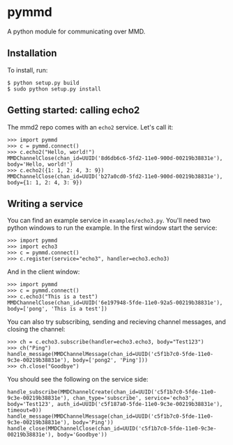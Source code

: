 # pymmd
A python module for communicating over MMD.

## Installation


To install, run:

    $ python setup.py build
    $ sudo python setup.py install


## Getting started: calling echo2


The mmd2 repo comes with an `echo2` service. Let's call it:

    >>> import pymmd
    >>> c = pymmd.connect()
    >>> c.echo2("Hello, world!")
    MMDChannelClose(chan_id=UUID('8d6db6c6-5fd2-11e0-900d-00219b38831e'), body='Hello, world!')
    >>> c.echo2({1: 1, 2: 4, 3: 9})
    MMDChannelClose(chan_id=UUID('b27a0cd0-5fd2-11e0-900d-00219b38831e'), body={1: 1, 2: 4, 3: 9})


## Writing a service


You can find an example service in `examples/echo3.py`. You'll need two
python windows to run the example. In the first window start the service:

    >>> import pymmd
    >>> import echo3
    >>> c = pymmd.connect()
    >>> c.register(service="echo3", handler=echo3.echo3)

And in the client window:

    >>> import pymmd
    >>> c = pymmd.connect()
    >>> c.echo3("This is a test")
    MMDChannelClose(chan_id=UUID('6e197948-5fde-11e0-92a5-00219b38831e'), body=['pong', 'This is a test'])

You can also try subscribing, sending and recieving channel messages,
and closing the channel:

    >>> ch = c.echo3.subscribe(handler=echo3.echo3, body="Test123")
    >>> ch("Ping")
    handle_message(MMDChannelMessage(chan_id=UUID('c5f1b7c0-5fde-11e0-9c3e-00219b38831e'), body=['pong2', 'Ping']))
    >>> ch.close("Goodbye")

You should see the following on the service side:

    handle_subscribe(MMDChannelCreate(chan_id=UUID('c5f1b7c0-5fde-11e0-9c3e-00219b38831e'), chan_type='subscribe', service='echo3', body='Test123', auth_id=UUID('c5f187a0-5fde-11e0-9c3e-00219b38831e'), timeout=0))
    handle_message(MMDChannelMessage(chan_id=UUID('c5f1b7c0-5fde-11e0-9c3e-00219b38831e'), body='Ping'))
    handle_close(MMDChannelClose(chan_id=UUID('c5f1b7c0-5fde-11e0-9c3e-00219b38831e'), body='Goodbye'))


